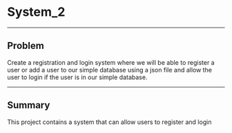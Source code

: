 # System_2

---

## Problem

Create a registration and login system where we will be able to register a user or add a user to our simple database using a json file
and allow the user to login if the user is in our simple database.

---

## Summary

This project contains a system that can allow users to register and login 
